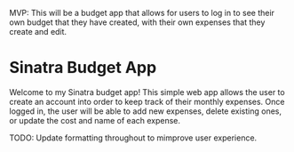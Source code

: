 MVP: This will be a budget app that allows for users to log in to see their own budget that they have created, with their own expenses that they create and edit.
<h1>Sinatra Budget App</h1>
<p>Welcome to my Sinatra budget app! This simple web app allows the user to create an account into order to keep track of their monthly expenses. Once logged in, the user will be able to add new expenses, delete existing ones, or update the cost and name of each expense.</p>
TODO: Update formatting throughout to mimprove user experience.

<!-- Describe the app and what it does/how to use it/app features -->

<!-- MIT LICENSE: Either link straight to it or copy paste it -->

<!-- Change copyright info in MIT License copy-paste to <2020> KFHayden(github username) -->